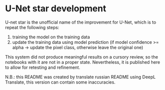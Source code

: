 # U-Net star development

U-net star is the unofficial name of the improvement for U-Net, which is to repeat the following steps:

1. training the model on the training data
2. update the training data using model prediction (if model confidence >= alpha -> update the pixel class, otherwise leave the original one)

This system did not produce meaningful results on a cursory review, so the notebooks with it are not in a proper state. Nevertheless, it is published here to allow for retesting and refinement.

N.B.: this README was created by translate russian README using DeepL Translate, this version can contain some inaccuracies.